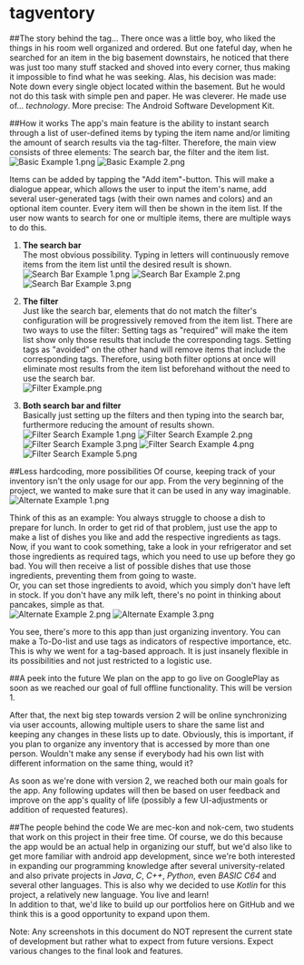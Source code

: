 # tagventory
 
##The story behind the tag...
There once was a little boy, who liked the things in his room well organized and ordered. But one fateful day,
when he searched for an item in the big basement downstairs, he noticed that there was just too many stuff stacked and
shoved into every corner, thus making it impossible to find what he was seeking. Alas, his decision was made: Note down
every single object located within the basement. But he would not do this task with simple pen and paper. He was
cleverer. He made use of... *technology*. More precise: The Android Software Development Kit.

##How it works
The app's main feature is the ability to instant search through a list of user-defined items by typing the item name
and/or limiting the amount of search results via the tag-filter. Therefore, the main view consists of three elements:
The search bar, the filter and the item list.  
![Basic Example 1.png](https://github.com/mec-kon/tagventory/tree/master/demos/Basic_Example_1.png
"Main view with collapsed filter")
![Basic Example 2.png](https://github.com/mec-kon/tagventory/tree/master/demos/Basic_Example_2.png
"Main view with expanded filter")

Items can be added by tapping the "Add item"-button. This will make a dialogue appear, which allows the user to input
the item's name, add several user-generated tags (with their own names and colors) and an optional item counter.
Every item will then be shown in the item list. If the user now wants to search for one or multiple items, there are
multiple ways to do this.

1. **The search bar**  
The most obvious possibility. Typing in letters will continuously remove items from the item list until the desired
result is shown.  
![Search Bar Example 1.png](https://github.com/mec-kon/tagventory/tree/master/demos/Search_Bar_Example_1.png
"Typing a letter into the search bar")
![Search Bar Example 2.png](https://github.com/mec-kon/tagventory/tree/master/demos/Search_Bar_Example_2.png
"Typing more letters into the search bar")
![Search Bar Example 3.png](https://github.com/mec-kon/tagventory/tree/master/demos/Search_Bar_Example_3.png
"Typing even more letters into the search bar")



2. **The filter**  
Just like the search bar, elements that do not match the filter's configuration will be progressively removed from the
item list.
There are two ways to use the filter: Setting tags as "required" will make the item list show only those results that
include the corresponding tags.
Setting tags as "avoided" on the other hand will remove items that include the corresponding tags. Therefore, using
both filter options at once will eliminate most results from the item list beforehand without the need to use the
search bar.  
![Filter Example.png](https://github.com/mec-kon/tagventory/tree/master/demos/Filter_Example.png
"Setting two tags as required while avoiding another tag")


3. **Both search bar and filter**  
Basically just setting up the filters and then typing into the search bar, furthermore reducing the amount of results
shown.  
![Filter Search Example 1.png](https://github.com/mec-kon/tagventory/tree/master/demos/Filter_Search_Example1.png
"Still having ELECTRICITY and TOOL as required tags while avoiding MULTIMEDIA, then typing in letters")
![Filter Search Example 2.png](https://github.com/mec-kon/tagventory/tree/master/demos/Filter_Search_Example2.png
"Continuing to type in letters")
![Filter Search Example 3.png](https://github.com/mec-kon/tagventory/tree/master/demos/Filter_Search_Example3.png
"Expanding the filter to change its settings")
![Filter Search Example 4.png](https://github.com/mec-kon/tagventory/tree/master/demos/Filter_Search_Example4.png
"Clearing the list of avoided tags and deleting a letter")
![Filter Search Example 5.png](https://github.com/mec-kon/tagventory/tree/master/demos/Filter_Search_Example5.png
"Collapsing the filter again")

##Less hardcoding, more possibilities
Of course, keeping track of your inventory isn't the only usage for our app. From the very beginning of the project, we
wanted to make sure that it can be used in any way imaginable.  
![Alternate Example 1.png](https://github.com/mec-kon/tagventory/tree/master/demos/Alternate_Example1.png
"Getting hungry?")

Think of this as an example: You always struggle to choose a dish to prepare for lunch. In order to get rid of that
problem, just use the app to make a list of dishes you like and add the respective ingredients as tags. Now, if you
want to cook something, take a look in your refrigerator and set those ingredients as required tags, which you need to
use up before they go bad. You will then receive a list of possible dishes that use those ingredients, preventing them
from going to waste.  
Or, you can set those ingredients to avoid, which you simply don't have left in stock. If you don't have any milk left,
there's no point in thinking about pancakes, simple as that.  
![Alternate Example 2.png](https://github.com/mec-kon/tagventory/tree/master/demos/Alternate_Example2.png
"Only showing dishes that do not use milk")
![Alternate Example 3.png](https://github.com/mec-kon/tagventory/tree/master/demos/Alternate_Example3.png
"No more milk left?")

You see, there's more to this app than just organizing inventory. You can make a To-Do-list and use tags as indicators
of respective importance, etc.
This is why we went for a tag-based approach. It is just insanely flexible in its possibilities and not just restricted
to a logistic use.

##A peek into the future
We plan on the app to go live on GooglePlay as soon as we reached our goal of full offline functionality. This will be
version 1.

After that, the next big step towards version 2 will be online synchronizing via user accounts, allowing multiple users
to share the same list and keeping any changes in these lists up to date. Obviously, this is important, if you plan to
organize any inventory that is accessed by more than one person. Wouldn't make any sense if everybody had his own list
with different information on the same thing, would it?

As soon as we're done with version 2, we reached both our main goals for the app. Any following updates will then be
based on user feedback and improve on the app's quality of life (possibly a few UI-adjustments or addition of requested
features).

##The people behind the code
We are mec-kon and nok-cem, two students that work on this project in their free time. Of course, we do this because
the app would be an actual help in organizing our stuff, but we'd also like to get more familiar with android app
development, since we're both interested in expanding our programming knowledge after several university-related and
also private projects in *Java*, *C*, *C++*, *Python*, even *BASIC C64* and several other languages. This is also why
we decided to use *Kotlin* for this project, a relatively new language. You live and learn!  
In addition to that, we'd like to build up our portfolios here on GitHub and we think this is a good opportunity to
expand upon them.

Note: Any screenshots in this document do NOT represent the current state of development but rather what to expect from
future versions. Expect various changes to the final look and features.
